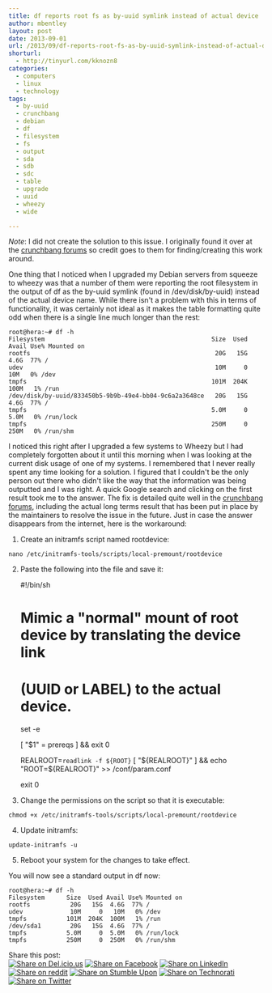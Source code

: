 ```yaml
---
title: df reports root fs as by-uuid symlink instead of actual device
author: mbentley
layout: post
date: 2013-09-01
url: /2013/09/df-reports-root-fs-as-by-uuid-symlink-instead-of-actual-device/
shorturl:
  - http://tinyurl.com/kknozn8
categories:
  - computers
  - linux
  - technology
tags:
  - by-uuid
  - crunchbang
  - debian
  - df
  - filesystem
  - fs
  - output
  - sda
  - sdb
  - sdc
  - table
  - upgrade
  - uuid
  - wheezy
  - wide

---
```

_Note_: I did not create the solution to this issue. I originally found it over at the [crunchbang forums][1] so credit goes to them for finding/creating this work around.

One thing that I noticed when I upgraded my Debian servers from squeeze to wheezy was that a number of them were reporting the root filesystem in the output of df as the by-uuid symlink (found in /dev/disk/by-uuid) instead of the actual device name. While there isn't a problem with this in terms of functionality, it was certainly not ideal as it makes the table formatting quite odd when there is a single line much longer than the rest:
```
root@hera:~# df -h
Filesystem                                              Size  Used Avail Use% Mounted on
rootfs                                                   20G   15G  4.6G  77% /
udev                                                     10M     0   10M   0% /dev
tmpfs                                                   101M  204K  100M   1% /run
/dev/disk/by-uuid/833450b5-9b9b-49e4-bb04-9c6a2a3648ce   20G   15G  4.6G  77% /
tmpfs                                                   5.0M     0  5.0M   0% /run/lock
tmpfs                                                   250M     0  250M   0% /run/shm
```

I noticed this right after I upgraded a few systems to Wheezy but I had completely forgotten about it until this morning when I was looking at the current disk usage of one of my systems. I remembered that I never really spent any time looking for a solution. I figured that I couldn't be the only person out there who didn't like the way that the information was being outputted and I was right. A quick Google search and clicking on the first result took me to the answer. The fix is detailed quite well in the [crunchbang forums][1], including the actual long terms result that has been put in place by the maintainers to resolve the issue in the future. Just in case the answer disappears from the internet, here is the workaround:

  1. Create an initramfs script named rootdevice:
```
nano /etc/initramfs-tools/scripts/local-premount/rootdevice
```

  2. Paste the following into the file and save it:

        #!/bin/sh
        #  Mimic a "normal" mount of root device by translating the device link
        #  (UUID or LABEL) to the actual device.

        set -e

        [ "$1" = prereqs ] && exit 0

        REALROOT=`readlink -f ${ROOT}`
        [ "${REALROOT}" ] && echo "ROOT=${REALROOT}" >> /conf/param.conf

        exit 0

  3. Change the permissions on the script so that it is executable:
```
chmod +x /etc/initramfs-tools/scripts/local-premount/rootdevice
```

  4. Update initramfs:
```
update-initramfs -u
```

  5. Reboot your system for the changes to take effect.

You will now see a standard output in df now:
```
root@hera:~# df -h
Filesystem      Size  Used Avail Use% Mounted on
rootfs           20G   15G  4.6G  77% /
udev             10M     0   10M   0% /dev
tmpfs           101M  204K  100M   1% /run
/dev/sda1        20G   15G  4.6G  77% /
tmpfs           5.0M     0  5.0M   0% /run/lock
tmpfs           250M     0  250M   0% /run/shm
```

<!-- Social Bookmarks BEGIN -->

<p class="postcats">
  Share this post:<br /><a onclick="window.open(this.href, '_blank', 'scrollbars=yes,menubar=no,height=600,width=750,resizable=yes,toolbar=no,location=no,status=no'); return false;" href="http://del.icio.us/post?url=http://tinyurl.com/kknozn8&title=df+reports+root+fs+as+by-uuid+symlink+instead+of+actual+device" rel="nofollow" title="Share on Del.icio.us"><img class="social_img" src="/wp-content/plugins/social-bookmarks/images/delicious.png" title="Share on Del.icio.us" alt="Share on Del.icio.us" /></a> <a onclick="window.open(this.href, '_blank', 'scrollbars=yes,menubar=no,height=600,width=750,resizable=yes,toolbar=no,location=no,status=no'); return false;" href="http://www.facebook.com/sharer.php?u=http://tinyurl.com/kknozn8" rel="nofollow" title="Share on Facebook"><img class="social_img" src="/wp-content/plugins/social-bookmarks/images/facebook.png" title="Share on Facebook" alt="Share on Facebook" /></a> <a onclick="window.open(this.href, '_blank', 'scrollbars=yes,menubar=no,height=600,width=750,resizable=yes,toolbar=no,location=no,status=no'); return false;" href="http://www.linkedin.com/shareArticle?mini=true&url=http://tinyurl.com/kknozn8&title=df+reports+root+fs+as+by-uuid+symlink+instead+of+actual+device" rel="nofollow" title="Share on LinkedIn"><img class="social_img" src="/wp-content/plugins/social-bookmarks/images/linkedin.png" title="Share on LinkedIn" alt="Share on LinkedIn" /></a> <a onclick="window.open(this.href, '_blank', 'scrollbars=yes,menubar=no,height=600,width=750,resizable=yes,toolbar=no,location=no,status=no'); return false;" href="http://reddit.com/submit?url=http://tinyurl.com/kknozn8&title=df+reports+root+fs+as+by-uuid+symlink+instead+of+actual+device" rel="nofollow" title="Share on reddit"><img class="social_img" src="/wp-content/plugins/social-bookmarks/images/reddit.png" title="Share on reddit" alt="Share on reddit" /></a> <a onclick="window.open(this.href, '_blank', 'scrollbars=yes,menubar=no,height=600,width=750,resizable=yes,toolbar=no,location=no,status=no'); return false;" href="http://www.stumbleupon.com/submit?url=http://tinyurl.com/kknozn8&title=df+reports+root+fs+as+by-uuid+symlink+instead+of+actual+device" rel="nofollow" title="Share on Stumble Upon"><img class="social_img" src="/wp-content/plugins/social-bookmarks/images/stumbleupon.png" title="Share on Stumble Upon" alt="Share on Stumble Upon" /></a> <a onclick="window.open(this.href, '_blank', 'scrollbars=yes,menubar=no,height=600,width=750,resizable=yes,toolbar=no,location=no,status=no'); return false;" href="http://www.technorati.com/faves?add=http://tinyurl.com/kknozn8" rel="nofollow" title="Share on Technorati"><img class="social_img" src="/wp-content/plugins/social-bookmarks/images/technorati.png" title="Share on Technorati" alt="Share on Technorati" /></a> <a onclick="window.open(this.href, '_blank', 'scrollbars=yes,menubar=no,height=600,width=750,resizable=yes,toolbar=no,location=no,status=no'); return false;" href="http://twitter.com/home/?status=df+reports+root+fs+as+by-uuid+symlink+instead+of+actual+device+@+http://tinyurl.com/kknozn8" rel="nofollow" title="Share on Twitter"><img class="social_img" src="/wp-content/plugins/social-bookmarks/images/twitter.png" title="Share on Twitter" alt="Share on Twitter" /></a> <br />
</p>

<!-- Social Bookmarks END -->

 [1]: http://crunchbang.org/forums/viewtopic.php?id=25901
